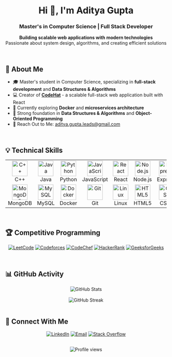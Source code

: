 <div align="center">
  <h1>Hi 👋, I'm Aditya Gupta</h1>
  <h3>Master's in Computer Science | Full Stack Developer</h3>
  <p>
    <strong>Building scalable web applications with modern technologies</strong><br>
    Passionate about system design, algorithms, and creating efficient solutions
  </p>
</div>

<br>

## 🚀 About Me

- 🎓 Master's student in Computer Science, specializing in **full-stack development** and **Data Structures & Algorithms**
- 💻 Creator of **[CodeHat](https://github.com/aditya-gupta-me/CodeHat)** - a scalable full-stack web application built with React
- 🌱 Currently exploring **Docker** and **microservices architecture**
- 🔧 Strong foundation in **Data Structures & Algorithms** and **Object-Oriented Programming**
- 📧 Reach Out to Me: [aditya.gupta.leads@gmail.com](mailto:aditya.gupta.leads@gmail.com)

<br>

## 💡 Technical Skills

<div align="center">
  <table>
    <tr>
      <td align="center" width="96">
        <img src="https://skillicons.dev/icons?i=cpp" width="48" height="48" alt="C++" />
        <br>C++
      </td>
      <td align="center" width="96">
        <img src="https://skillicons.dev/icons?i=java" width="48" height="48" alt="Java" />
        <br>Java
      </td>
      <td align="center" width="96">
        <img src="https://skillicons.dev/icons?i=python" width="48" height="48" alt="Python" />
        <br>Python
      </td>
      <td align="center" width="96">
        <img src="https://skillicons.dev/icons?i=js" width="48" height="48" alt="JavaScript" />
        <br>JavaScript
      </td>
      <td align="center" width="96">
        <img src="https://skillicons.dev/icons?i=react" width="48" height="48" alt="React" />
        <br>React
      </td>
      <td align="center" width="96">
        <img src="https://skillicons.dev/icons?i=nodejs" width="48" height="48" alt="Node.js" />
        <br>Node.js
      </td>
      <td align="center" width="96">
        <img src="https://skillicons.dev/icons?i=express" width="48" height="48" alt="Express" />
        <br>Express
      </td>
    </tr>
    <tr>
      <td align="center" width="96">
        <img src="https://skillicons.dev/icons?i=mongodb" width="48" height="48" alt="MongoDB" />
        <br>MongoDB
      </td>
      <td align="center" width="96">
        <img src="https://skillicons.dev/icons?i=mysql" width="48" height="48" alt="MySQL" />
        <br>MySQL
      </td>
      <td align="center" width="96">
        <img src="https://skillicons.dev/icons?i=docker" width="48" height="48" alt="Docker" />
        <br>Docker
      </td>
      <td align="center" width="96">
        <img src="https://skillicons.dev/icons?i=git" width="48" height="48" alt="Git" />
        <br>Git
      </td>
      <td align="center" width="96">
        <img src="https://skillicons.dev/icons?i=linux" width="48" height="48" alt="Linux" />
        <br>Linux
      </td>
      <td align="center" width="96">
        <img src="https://skillicons.dev/icons?i=html" width="48" height="48" alt="HTML5" />
        <br>HTML5
      </td>
      <td align="center" width="96">
        <img src="https://skillicons.dev/icons?i=css" width="48" height="48" alt="CSS3" />
        <br>CSS3
      </td>
    </tr>
  </table>
</div>

<br>

## 🏆 Competitive Programming

<div align="center">
  
  [![LeetCode](https://img.shields.io/badge/LeetCode-FFA116?style=for-the-badge&logo=LeetCode&logoColor=black)](https://leetcode.com/u/the_adee/)
  [![Codeforces](https://img.shields.io/badge/Codeforces-445f9d?style=for-the-badge&logo=Codeforces&logoColor=white)](https://codeforces.com/profile/the_adee)
  [![CodeChef](https://img.shields.io/badge/CodeChef-5B4638?style=for-the-badge&logo=CodeChef&logoColor=white)](https://www.codechef.com/users/the_adee)
  [![HackerRank](https://img.shields.io/badge/-HackerRank-2EC866?style=for-the-badge&logo=HackerRank&logoColor=white)](https://www.hackerrank.com/profile/the_adee)
  [![GeeksforGeeks](https://img.shields.io/badge/GeeksforGeeks-298D46?style=for-the-badge&logo=geeksforgeeks&logoColor=white)](https://www.geeksforgeeks.org/user/theadee/)

</div>

<br>

## 📊 GitHub Activity

<div align="center">
  <img src="https://github-readme-stats-eight-theta.vercel.app/api?username=aditya-gupta-me&show_icons=true&theme=react&include_all_commits=true&count_private=true&hide_border=true&bg_color=1F222E&title_color=36BCF7&icon_color=36BCF7" alt="GitHub Stats" />
  <br><br>
  <img src="https://github-readme-streak-stats.herokuapp.com/?user=aditya-gupta-me&theme=black-ice&hide_border=true&stroke=0000&background=1F222E&ring=36BCF7&fire=36BCF7&currStreakLabel=36BCF7" alt="GitHub Streak" />
</div>

<br>

## 🤝 Connect With Me

<div align="center">
  
  [![LinkedIn](https://img.shields.io/badge/LinkedIn-0077B5?style=for-the-badge&logo=linkedin&logoColor=white)](https://www.linkedin.com/in/aditya-gupta-irl)
  [![Email](https://img.shields.io/badge/Email-D14836?style=for-the-badge&logo=gmail&logoColor=white)](mailto:aditya.gupta.leads@gmail.com)
  [![Stack Overflow](https://img.shields.io/badge/Stack_Overflow-FE7A16?style=for-the-badge&logo=stack-overflow&logoColor=white)](https://stackoverflow.com/users/19718063/haptic?tab=profile)

</div>

<br>

<div align="center">
  <img src="https://komarev.com/ghpvc/?username=aditya-gupta-me&label=Profile%20views&color=0e75b6&style=flat" alt="Profile views" />
</div>
